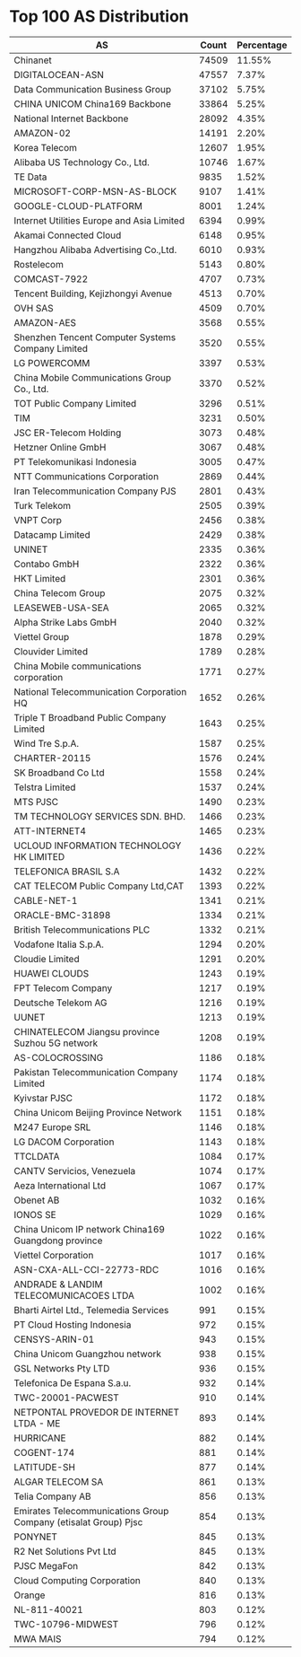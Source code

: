 # Top 100 AS Distribution
| AS | Count | Percentage |
|----|----|----|
| Chinanet | 74509 | 11.55% |
| DIGITALOCEAN-ASN | 47557 | 7.37% |
| Data Communication Business Group | 37102 | 5.75% |
| CHINA UNICOM China169 Backbone | 33864 | 5.25% |
| National Internet Backbone | 28092 | 4.35% |
| AMAZON-02 | 14191 | 2.20% |
| Korea Telecom | 12607 | 1.95% |
| Alibaba US Technology Co., Ltd. | 10746 | 1.67% |
| TE Data | 9835 | 1.52% |
| MICROSOFT-CORP-MSN-AS-BLOCK | 9107 | 1.41% |
| GOOGLE-CLOUD-PLATFORM | 8001 | 1.24% |
| Internet Utilities Europe and Asia Limited | 6394 | 0.99% |
| Akamai Connected Cloud | 6148 | 0.95% |
| Hangzhou Alibaba Advertising Co.,Ltd. | 6010 | 0.93% |
| Rostelecom | 5143 | 0.80% |
| COMCAST-7922 | 4707 | 0.73% |
| Tencent Building, Kejizhongyi Avenue | 4513 | 0.70% |
| OVH SAS | 4509 | 0.70% |
| AMAZON-AES | 3568 | 0.55% |
| Shenzhen Tencent Computer Systems Company Limited | 3520 | 0.55% |
| LG POWERCOMM | 3397 | 0.53% |
| China Mobile Communications Group Co., Ltd. | 3370 | 0.52% |
| TOT Public Company Limited | 3296 | 0.51% |
| TIM | 3231 | 0.50% |
| JSC ER-Telecom Holding | 3073 | 0.48% |
| Hetzner Online GmbH | 3067 | 0.48% |
| PT Telekomunikasi Indonesia | 3005 | 0.47% |
| NTT Communications Corporation | 2869 | 0.44% |
| Iran Telecommunication Company PJS | 2801 | 0.43% |
| Turk Telekom | 2505 | 0.39% |
| VNPT Corp | 2456 | 0.38% |
| Datacamp Limited | 2429 | 0.38% |
| UNINET | 2335 | 0.36% |
| Contabo GmbH | 2322 | 0.36% |
| HKT Limited | 2301 | 0.36% |
| China Telecom Group | 2075 | 0.32% |
| LEASEWEB-USA-SEA | 2065 | 0.32% |
| Alpha Strike Labs GmbH | 2040 | 0.32% |
| Viettel Group | 1878 | 0.29% |
| Clouvider Limited | 1789 | 0.28% |
| China Mobile communications corporation | 1771 | 0.27% |
| National Telecommunication Corporation HQ | 1652 | 0.26% |
| Triple T Broadband Public Company Limited | 1643 | 0.25% |
| Wind Tre S.p.A. | 1587 | 0.25% |
| CHARTER-20115 | 1576 | 0.24% |
| SK Broadband Co Ltd | 1558 | 0.24% |
| Telstra Limited | 1537 | 0.24% |
| MTS PJSC | 1490 | 0.23% |
| TM TECHNOLOGY SERVICES SDN. BHD. | 1466 | 0.23% |
| ATT-INTERNET4 | 1465 | 0.23% |
| UCLOUD INFORMATION TECHNOLOGY HK LIMITED | 1436 | 0.22% |
| TELEFONICA BRASIL S.A | 1432 | 0.22% |
| CAT TELECOM Public Company Ltd,CAT | 1393 | 0.22% |
| CABLE-NET-1 | 1341 | 0.21% |
| ORACLE-BMC-31898 | 1334 | 0.21% |
| British Telecommunications PLC | 1332 | 0.21% |
| Vodafone Italia S.p.A. | 1294 | 0.20% |
| Cloudie Limited | 1291 | 0.20% |
| HUAWEI CLOUDS | 1243 | 0.19% |
| FPT Telecom Company | 1217 | 0.19% |
| Deutsche Telekom AG | 1216 | 0.19% |
| UUNET | 1213 | 0.19% |
| CHINATELECOM Jiangsu province Suzhou 5G network | 1208 | 0.19% |
| AS-COLOCROSSING | 1186 | 0.18% |
| Pakistan Telecommunication Company Limited | 1174 | 0.18% |
| Kyivstar PJSC | 1172 | 0.18% |
| China Unicom Beijing Province Network | 1151 | 0.18% |
| M247 Europe SRL | 1146 | 0.18% |
| LG DACOM Corporation | 1143 | 0.18% |
| TTCLDATA | 1084 | 0.17% |
| CANTV Servicios, Venezuela | 1074 | 0.17% |
| Aeza International Ltd | 1067 | 0.17% |
| Obenet AB | 1032 | 0.16% |
| IONOS SE | 1029 | 0.16% |
| China Unicom IP network China169 Guangdong province | 1022 | 0.16% |
| Viettel Corporation | 1017 | 0.16% |
| ASN-CXA-ALL-CCI-22773-RDC | 1016 | 0.16% |
| ANDRADE & LANDIM TELECOMUNICACOES LTDA | 1002 | 0.16% |
| Bharti Airtel Ltd., Telemedia Services | 991 | 0.15% |
| PT Cloud Hosting Indonesia | 972 | 0.15% |
| CENSYS-ARIN-01 | 943 | 0.15% |
| China Unicom Guangzhou network | 938 | 0.15% |
| GSL Networks Pty LTD | 936 | 0.15% |
| Telefonica De Espana S.a.u. | 932 | 0.14% |
| TWC-20001-PACWEST | 910 | 0.14% |
| NETPONTAL PROVEDOR DE INTERNET LTDA - ME | 893 | 0.14% |
| HURRICANE | 882 | 0.14% |
| COGENT-174 | 881 | 0.14% |
| LATITUDE-SH | 877 | 0.14% |
| ALGAR TELECOM SA | 861 | 0.13% |
| Telia Company AB | 856 | 0.13% |
| Emirates Telecommunications Group Company (etisalat Group) Pjsc | 854 | 0.13% |
| PONYNET | 845 | 0.13% |
| R2 Net Solutions Pvt Ltd | 845 | 0.13% |
| PJSC MegaFon | 842 | 0.13% |
| Cloud Computing Corporation | 840 | 0.13% |
| Orange | 816 | 0.13% |
| NL-811-40021 | 803 | 0.12% |
| TWC-10796-MIDWEST | 796 | 0.12% |
| MWA MAIS | 794 | 0.12% |
